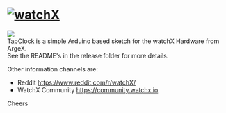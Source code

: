 # [![watchX](https://github.com/venice1200/TapClock/blob/master/Pictures/TapClock_for_watchX_logo.png)](http://watchx.io/)
![](https://img.shields.io/github/license/venice1200/TapClock.svg?style=flat)  
TapClock is a simple Arduino based sketch for the watchX Hardware from ArgeX.  
See the README's in the release folder for more details.

Other information channels are:
* Reddit https://www.reddit.com/r/watchX/
* WatchX Community https://community.watchx.io

Cheers
